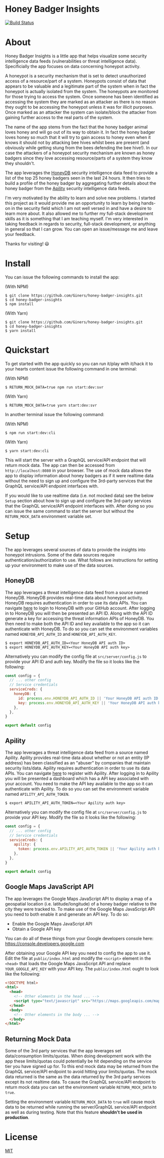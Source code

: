 # Honey Badger Insights

[![Build Status](https://travis-ci.org/Giners/honey-badger-insights.svg?branch=master)](https://travis-ci.org/Giners/honey-badger-insights)

# About

Honey Badger Insights is a little app that helps visualize some security intelligence data feeds (vulnerabilities or threat intelligence data). Specificially the app focuses on data concerning honeypot activity.

A honeypot is a security mechanism that is set to detect unauthorized access of a resource/part of a system. Honeypots consist of data that appears to be valuable and a legitimate part of the system when in fact the honeypot is actually isolated from the system. The honeypots are monitored for those trying to access the system. Once someone has been identified as accessing the system they are marked as an attacker as there is no reason they ought to be accessing the honeypot unless it was for illicit purposes. Once marked as an attacker the system can isolate/block the attacker from gaining further access to the real parts of the system.

The name of the app stems from the fact that the honey badger animal loves honey and will go out of its way to obtain it. In fact the honey badger loves honey so much that it will try to gain access to honey even when it knows it should not by attacking bee hives whilst bees are present (and obviously while getting stung from the bees defending the bee hive!). In our case the attackers of a honeypot security mechanism are known as honey badgers since they love accessing resource/parts of a system they know they shouldn't.

The app leverages the [HoneyDB](https://riskdiscovery.com/honeydb/#about) security intelligence data feed to provide a list of the top 25 honey badgers seen in the last 24 hours. It then tries to build a profile of the honey badger by aggregating further details about the honey badger from the [Apility](https://apility.io/) security intelligence data feeds.

I'm very motivated by the ability to learn and solve new problems. I started this project as it would provide me an opportunity to learn by being hands-on in the security field which I am not well versed in and have a desire to learn more about. It also allowed me to further my full-stack development skills as it is something that I am teaching myself. I'm very interested in taking feedback in regards to security, full-stack development, or anything in general so that I can grow. You can open an issue/message me and leave your feedback.

Thanks for visiting! :smiley:

# Install

You can issue the following commands to install the app:

(With NPM)

```shell
$ git clone https://github.com/Giners/honey-badger-insights.git
$ cd honey-badger-insights
$ npm install
```

(With Yarn)

```shell
$ git clone https://github.com/Giners/honey-badger-insights.git
$ cd honey-badger-insights
$ yarn install
```

# Quickstart

To get started with the app quickly so you can run it/play with it/hack it to your hearts content issue the following command in one terminal:

(With NPM)

```shell
$ RETURN_MOCK_DATA=true npm run start:dev:svr
```

(With Yarn)

```shell
$ RETURN_MOCK_DATA=true yarn start:dev:svr
```

In another terminal issue the following command:

(With NPM)

```shell
$ npm run start:dev:cli
```

(With Yarn)

```shell
$ yarn start:dev:cli
```

This will start the server with a GraphQL service/API endpoint that will return mock data. The app can then be accessed from `http://localhost:8080` in your browser. The use of mock data allows the app to display information about honey badgers as if it were realtime data without the need to sign up and configure the 3rd-party services that the GraphQL service/API endpoint interfaces with.

If you would like to use realtime data (i.e. not mocked data) see the below `Setup` section about how to sign up and configure the 3rd-party services that the GraphQL service/API endpoint interfaces with. After doing so you can issue the same command to start the server but without the `RETURN_MOCK_DATA` environment variable set.

# Setup

The app leverages several sources of data to provide the insights into honeypot intrusions. Some of the data sources require authentication/authorization to use. What follows are instructions for setting up your environment to make use of the data sources.

## HoneyDB

The app leverages a threat intelligence data feed from a source named HoneyDB. HoneyDB provides real-time data about honeypot activity. HoneyDB requires authentication in order to use its data APIs. You can navigate [here](https://riskdiscovery.com/honeydb/#login) to login to HoneyDB with your GitHub account. After logging in to HoneyDB you will then be presented an API ID. Along with the API ID generate a key for accessing the threat information APIs of HoneyDB. You then need to make both the API ID and key available to the app so it can authenticate with HoneyDB. To do so you can set the environment variables named `HONEYDB_API_AUTH_ID` and `HONEYDB_API_AUTH_KEY`.

```shell
$ export HONEYDB_API_AUTH_ID=<Your HoneyDB API auth ID>
$ export HONEYDB_API_AUTH_KEY=<Your HoneyDB API auth key>
```

Alternatively you can modify the config file at `src/server/config.js` to provide your API ID and auth key. Modify the file so it looks like the following:

```javascript
const config = {
  // ... other config
  // Service credentials
  serviceCreds: {
    honeyDB: {
      id: process.env.HONEYDB_API_AUTH_ID || 'Your HoneyDB API auth ID',
      key: process.env.HONEYDB_API_AUTH_KEY || 'Your HoneyDB API auth key',
    },
  },
}

export default config
```

## Apility

The app leverages a threat intelligence data feed from a source named Apility. Apility provides real-time data about whether or not an entity (IP address) has been classified as an "abuser" by companies that maintain security lists/data. Apility requires authentication in order to use its data APIs. You can navigate [here](https://dashboard.apility.io/#/register) to register with Apility. After logging in to Apility you will be presented a dashboard which has a API key associated with your account. You need to make the API key available to the app so it can authenticate with Apility. To do so you can set the environment variable named `APILITY_API_AUTH_TOKEN`.

```shell
$ export APILITY_API_AUTH_TOKEN=<Your Apility auth key>
```

Alternatively you can modify the config file at `src/server/config.js` to provide your API key. Modify the file so it looks like the following:

```javascript
const config = {
  // ... other config
  // Service credentials
  serviceCreds: {
    apility: {
      token: process.env.APILITY_API_AUTH_TOKEN || 'Your Apility auth key',
    },
  },
}

export default config
```

## Google Maps JavaScript API

The app leverages the Google Maps JavaScript API to display a map of a geospatial location (i.e. latitude/longitude) of a honey badger relative to the city they were tracked to. To make use of the Google Maps JavaScript API you need to both enable it and generate an API key. To do so:

* Enable the Google Maps JavaScript API
* Obtain a Google API key

You can do all of these things from your Google developers console here: https://console.developers.google.com

After obtaining your Google API key you need to config the app to use it. Edit the file at `public/index.html` and modify the `<script>` element in the `<head>` that loads the Google Maps JavaScript API and replace `YOUR_GOOGLE_API_KEY` with your API key. The `public/index.html` ought to look like the following:

```html
<!DOCTYPE html>
<html>
  <head>
    <!-- Other elements in the head ... -->
    <script type="text/javascript" src="https://maps.googleapis.com/maps/api/js?key=BIzaSyBitMQbVSfc7mg-dMEl_bQhJx7xmp9rcB0"></script>
  </head>
  <body>
    <!-- Other elements in the body ... -->
  </body>
</html>
```

## Returning Mock Data

Some of the 3rd party services that the app leverages set data/consumption limits/quotas. When doing development work with the app these limits/quotas could potentially be hit depending on the service tier you have signed up for. To this end mock data may be returned from the GraphQL service/API endpoint to avoid hitting your limits/quotas. The mock data returned is the same as the data returned by the 3rd party services except its not realtime data. To cause the GraphQL service/API endpoint to return mock data you can set the environment variable `RETURN_MOCK_DATA` to `true`.

Setting the environment variable `RETURN_MOCK_DATA` to `true` will cause mock data to be returned while running the server/GraphQL service/API endpoint as well as during testing. Note that this feature **shouldn't be used in production**.

# License

[MIT](https://gine.mit-license.org/)
